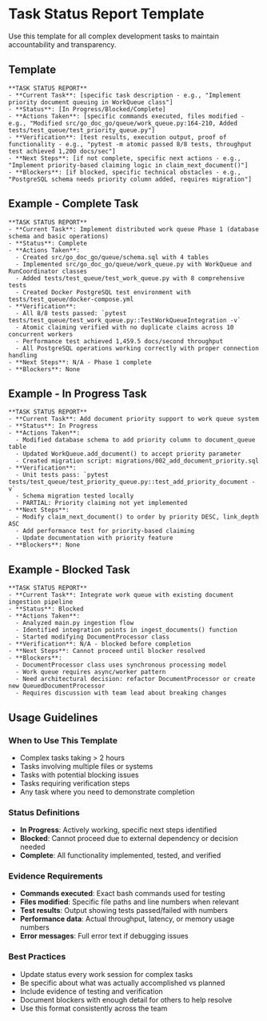 # Task Status Report Template

Use this template for all complex development tasks to maintain accountability and transparency.

## Template

```
**TASK STATUS REPORT**
- **Current Task**: [specific task description - e.g., "Implement priority document queuing in WorkQueue class"]
- **Status**: [In Progress/Blocked/Complete]
- **Actions Taken**: [specific commands executed, files modified - e.g., "Modified src/go_doc_go/queue/work_queue.py:164-210, Added tests/test_queue/test_priority_queue.py"]
- **Verification**: [test results, execution output, proof of functionality - e.g., "pytest -m atomic passed 8/8 tests, throughput test achieved 1,200 docs/sec"]
- **Next Steps**: [if not complete, specific next actions - e.g., "Implement priority-based claiming logic in claim_next_document()"]
- **Blockers**: [if blocked, specific technical obstacles - e.g., "PostgreSQL schema needs priority column added, requires migration"]
```

## Example - Complete Task

```
**TASK STATUS REPORT**  
- **Current Task**: Implement distributed work queue Phase 1 (database schema and basic operations)
- **Status**: Complete
- **Actions Taken**: 
  - Created src/go_doc_go/queue/schema.sql with 4 tables
  - Implemented src/go_doc_go/queue/work_queue.py with WorkQueue and RunCoordinator classes
  - Added tests/test_queue/test_work_queue.py with 8 comprehensive tests
  - Created Docker PostgreSQL test environment with tests/test_queue/docker-compose.yml
- **Verification**: 
  - All 8/8 tests passed: `pytest tests/test_queue/test_work_queue.py::TestWorkQueueIntegration -v`
  - Atomic claiming verified with no duplicate claims across 10 concurrent workers
  - Performance test achieved 1,459.5 docs/second throughput
  - All PostgreSQL operations working correctly with proper connection handling
- **Next Steps**: N/A - Phase 1 complete
- **Blockers**: None
```

## Example - In Progress Task

```
**TASK STATUS REPORT**
- **Current Task**: Add document priority support to work queue system  
- **Status**: In Progress
- **Actions Taken**:
  - Modified database schema to add priority column to document_queue table
  - Updated WorkQueue.add_document() to accept priority parameter
  - Created migration script: migrations/002_add_document_priority.sql
- **Verification**: 
  - Unit tests pass: `pytest tests/test_queue/test_priority_queue.py::test_add_priority_document -v`
  - Schema migration tested locally
  - PARTIAL: Priority claiming not yet implemented
- **Next Steps**: 
  - Modify claim_next_document() to order by priority DESC, link_depth ASC
  - Add performance test for priority-based claiming
  - Update documentation with priority feature
- **Blockers**: None
```

## Example - Blocked Task

```
**TASK STATUS REPORT**
- **Current Task**: Integrate work queue with existing document ingestion pipeline
- **Status**: Blocked  
- **Actions Taken**:
  - Analyzed main.py ingestion flow
  - Identified integration points in ingest_documents() function
  - Started modifying DocumentProcessor class
- **Verification**: N/A - blocked before completion
- **Next Steps**: Cannot proceed until blocker resolved
- **Blockers**: 
  - DocumentProcessor class uses synchronous processing model
  - Work queue requires async/worker pattern
  - Need architectural decision: refactor DocumentProcessor or create new QueuedDocumentProcessor
  - Requires discussion with team lead about breaking changes
```

## Usage Guidelines

### When to Use This Template
- Complex tasks taking > 2 hours
- Tasks involving multiple files or systems
- Tasks with potential blocking issues
- Tasks requiring verification steps
- Any task where you need to demonstrate completion

### Status Definitions
- **In Progress**: Actively working, specific next steps identified
- **Blocked**: Cannot proceed due to external dependency or decision needed  
- **Complete**: All functionality implemented, tested, and verified

### Evidence Requirements
- **Commands executed**: Exact bash commands used for testing
- **Files modified**: Specific file paths and line numbers when relevant
- **Test results**: Output showing tests passed/failed with numbers
- **Performance data**: Actual throughput, latency, or memory usage numbers
- **Error messages**: Full error text if debugging issues

### Best Practices
- Update status every work session for complex tasks
- Be specific about what was actually accomplished vs planned
- Include evidence of testing and verification
- Document blockers with enough detail for others to help resolve
- Use this format consistently across the team